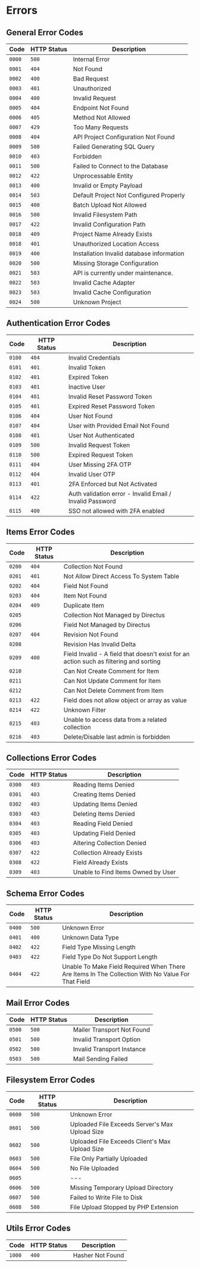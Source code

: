 # Errors



## General Error Codes

| Code   | HTTP Status | Description                               |
|--------|-------------|-------------------------------------------|
| `0000` | `500`       | Internal Error                            |
| `0001` | `404`       | Not Found                                 |
| `0002` | `400`       | Bad Request                               |
| `0003` | `401`       | Unauthorized                              |
| `0004` | `400`       | Invalid Request                           |
| `0005` | `404`       | Endpoint Not Found                        |
| `0006` | `405`       | Method Not Allowed                        |
| `0007` | `429`       | Too Many Requests                         |
| `0008` | `404`       | API Project Configuration Not Found       |
| `0009` | `500`       | Failed Generating SQL Query               |
| `0010` | `403`       | Forbidden                                 |
| `0011` | `500`       | Failed to Connect to the Database         |
| `0012` | `422`       | Unprocessable Entity                      |
| `0013` | `400`       | Invalid or Empty Payload                  |
| `0014` | `503`       | Default Project Not Configured Properly   |
| `0015` | `400`       | Batch Upload Not Allowed                  |
| `0016` | `500`       | Invalid Filesystem Path                   |
| `0017` | `422`       | Invalid Configuration Path                |
| `0018` | `409`       | Project Name Already Exists               |
| `0018` | `401`       | Unauthorized Location Access              |
| `0019` | `400`       | Installation Invalid database information |
| `0020` | `500`       | Missing Storage Configuration             |
| `0021` | `503`       | API is currently under maintenance.       |
| `0022` | `503`       | Invalid Cache Adapter                     |
| `0023` | `503`       | Invalid Cache Configuration               |
| `0024` | `500`       | Unknown Project                           |


## Authentication Error Codes

| Code   | HTTP Status | Description                                              |
|--------|-------------|----------------------------------------------------------|
| `0100` | `404`       | Invalid Credentials                                      |
| `0101` | `401`       | Invalid Token                                            |
| `0102` | `401`       | Expired Token                                            |
| `0103` | `401`       | Inactive User                                            |
| `0104` | `401`       | Invalid Reset Password Token                             |
| `0105` | `401`       | Expired Reset Password Token                             |
| `0106` | `404`       | User Not Found                                           |
| `0107` | `404`       | User with Provided Email Not Found                       |
| `0108` | `401`       | User Not Authenticated                                   |
| `0109` | `500`       | Invalid Request Token                                    |
| `0110` | `500`       | Expired Request Token                                    |
| `0111` | `404`       | User Missing 2FA OTP                                     |
| `0112` | `404`       | Invalid User OTP                                         |
| `0113` | `401`       | 2FA Enforced but Not Activated                           |
| `0114` | `422`       | Auth validation error - Invalid Email / Invalid Password |
| `0115` | `400`       | SSO not allowed with 2FA enabled                         |

## Items Error Codes

| Code   | HTTP Status | Description                                                                            |
|--------|-------------|----------------------------------------------------------------------------------------|
| `0200` | `404`       | Collection Not Found                                                                   |
| `0201` | `401`       | Not Allow Direct Access To System Table                                                |
| `0202` | `404`       | Field Not Found                                                                        |
| `0203` | `404`       | Item Not Found                                                                         |
| `0204` | `409`       | Duplicate Item                                                                         |
| `0205` |             | Collection Not Managed by Directus                                                     |
| `0206` |             | Field Not Managed by Directus                                                          |
| `0207` | `404`       | Revision Not Found                                                                     |
| `0208` |             | Revision Has Invalid Delta                                                             |
| `0209` | `400`       | Field Invalid - A field that doesn't exist for an action such as filtering and sorting |
| `0210` |             | Can Not Create Comment for Item                                                        |
| `0211` |             | Can Not Update Comment for Item                                                        |
| `0212` |             | Can Not Delete Comment from Item                                                       |
| `0213` | `422`       | Field does not allow object or array as value                                          |
| `0214` | `422`       | Unknown Filter                                                                         |
| `0215` | `403`       | Unable to access data from a related collection                                        |
| `0216` | `403`       | Delete/Disable last admin is forbidden                                                 |

## Collections Error Codes

| Code   | HTTP Status | Description                        |
|--------|-------------|------------------------------------|
| `0300` | `403`       | Reading Items Denied               |
| `0301` | `403`       | Creating Items Denied              |
| `0302` | `403`       | Updating Items Denied              |
| `0303` | `403`       | Deleting Items Denied              |
| `0304` | `403`       | Reading Field Denied               |
| `0305` | `403`       | Updating Field Denied              |
| `0306` | `403`       | Altering Collection Denied         |
| `0307` | `422`       | Collection Already Exists          |
| `0308` | `422`       | Field Already Exists               |
| `0309` | `403`       | Unable to Find Items Owned by User |

## Schema Error Codes

| Code   | HTTP Status | Description                                                                                       |
|--------|-------------|---------------------------------------------------------------------------------------------------|
| `0400` | `500`       | Unknown Error                                                                                     |
| `0401` | `400`       | Unknown Data Type                                                                                 |
| `0402` | `422`       | Field Type Missing Length                                                                         |
| `0403` | `422`       | Field Type Do Not Support Length                                                                  |
| `0404` | `422`       | Unable To Make Field Required When There Are Items In The Collection With No Value For That Field |

## Mail Error Codes

| Code   | HTTP Status | Description                |
|--------|-------------|----------------------------|
| `0500` | `500`       | Mailer Transport Not Found |
| `0501` | `500`       | Invalid Transport Option   |
| `0502` | `500`       | Invalid Transport Instance |
| `0503` | `500`       | Mail Sending Failed        |

## Filesystem Error Codes

| Code   | HTTP Status | Description                                    |
|--------|-------------|------------------------------------------------|
| `0600` | `500`       | Unknown Error                                  |
| `0601` | `500`       | Uploaded File Exceeds Server's Max Upload Size |
| `0602` | `500`       | Uploaded File Exceeds Client's Max Upload Size |
| `0603` | `500`       | File Only Partially Uploaded                   |
| `0604` | `500`       | No File Uploaded                               |
| `0605` |             | ---                                            |
| `0606` | `500`       | Missing Temporary Upload Directory             |
| `0607` | `500`       | Failed to Write File to Disk                   |
| `0608` | `500`       | File Upload Stopped by PHP Extension           |

## Utils Error Codes

| Code   | HTTP Status | Description      |
|--------|-------------|------------------|
| `1000` | `400`       | Hasher Not Found |